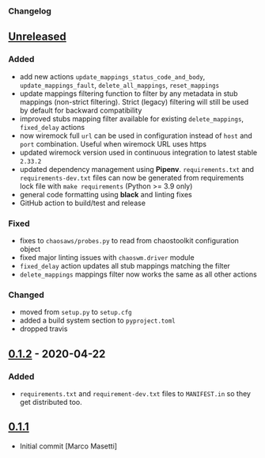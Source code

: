 ### Changelog

## [Unreleased][]

[Unreleased]: https://github.com/chaostoolkit-incubator/chaostoolkit-wiremock/compare/0.1.2...HEAD

### Added

- add new actions `update_mappings_status_code_and_body`, `update_mappings_fault`, `delete_all_mappings`, `reset_mappings`
- update mappings filtering function to filter by any metadata in stub mappings (non-strict filtering). Strict (legacy) filtering will still be used by default for backward compatibility
- improved stubs mapping filter available for existing `delete_mappings`, `fixed_delay` actions
- now wiremock full `url` can be used in configuration instead of `host` and `port` combination. Useful when wiremock URL uses https
- updated wiremock version used in continuous integration to latest stable `2.33.2`
- updated dependency management using **Pipenv**. `requirements.txt` and `requirements-dev.txt` files can now be generated from requirements lock file with `make requirements` (Python >= 3.9 only)
- general code formatting using **black** and linting fixes
- GitHub action to build/test and release

### Fixed

- fixes to `chaosaws/probes.py` to read from chaostoolkit configuration object
- fixed major linting issues with `chaoswm.driver` module
- `fixed_delay` action updates all stub mappings matching the filter
- `delete_mappings` mappings filter now works the same as all other actions

### Changed

- moved from `setup.py` to `setup.cfg`
- added a build system section to `pyproject.toml`
- dropped travis

## [0.1.2][] - 2020-04-22

[0.1.2]: https://github.com/chaostoolkit-incubator/chaostoolkit-wiremock/compare/0.1.1...0.1.2

### Added

- `requirements.txt` and `requirement-dev.txt`  files to `MANIFEST.in` so they
  get distributed too.


## [0.1.1][]

[0.1.1]: https://github.com/chaostoolkit-incubator/chaostoolkit-wiremock/tree/0.1.1


- Initial commit [Marco Masetti]
